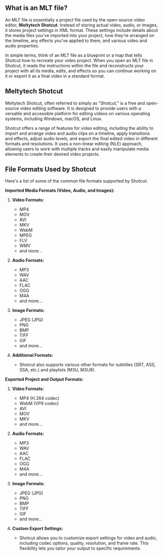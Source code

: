 ## What is an MLT file?

An MLT file is essentially a project file used by the open-source video editor, **Meltytech Shotcut**. Instead of storing actual video, audio, or images, it stores project settings in XML format. These settings include details about the media files you've imported into your project, how they're arranged on the timeline, any effects you've applied to them, and various video and audio properties.

In simple terms, think of an MLT file as a blueprint or a map that tells Shotcut how to recreate your video project. When you open an MLT file in Shotcut, it reads the instructions within the file and reconstructs your project with all its media, edits, and effects so you can continue working on it or export it as a final video in a standard format.

## Meltytech Shotcut

Meltytech Shotcut, often referred to simply as "Shotcut," is a free and open-source video editing software. It is designed to provide users with a versatile and accessible platform for editing videos on various operating systems, including Windows, macOS, and Linux.

Shotcut offers a range of features for video editing, including the ability to import and arrange video and audio clips on a timeline, apply transitions and effects, adjust audio levels, and export the final edited video in different formats and resolutions. It uses a non-linear editing (NLE) approach, allowing users to work with multiple tracks and easily manipulate media elements to create their desired video projects.

## File Formats Used by Shotcut

Here's a list of some of the common file formats supported by Shotcut:

**Imported Media Formats (Video, Audio, and Images):**

1.  **Video Formats:**
    
    -   MP4
    -   MOV
    -   AVI
    -   MKV
    -   WebM
    -   MPEG
    -   FLV
    -   WMV
    -   and more...
2.  **Audio Formats:**
    
    -   MP3
    -   WAV
    -   AAC
    -   FLAC
    -   OGG
    -   M4A
    -   and more...
3.  **Image Formats:**
    
    -   JPEG (JPG)
    -   PNG
    -   BMP
    -   TIFF
    -   GIF
    -   and more...
4.  **Additional Formats:**
    
    -   Shotcut also supports various other formats for subtitles (SRT, ASS, SSA, etc.) and playlists (M3U, M3U8).

**Exported Project and Output Formats:**

1.  **Video Formats:**
    
    -   MP4 (H.264 codec)
    -   WebM (VP9 codec)
    -   AVI
    -   MOV
    -   MKV
    -   and more...
2.  **Audio Formats:**
    
    -   MP3
    -   WAV
    -   AAC
    -   FLAC
    -   OGG
    -   M4A
    -   and more...
3.  **Image Formats:**
    
    -   JPEG (JPG)
    -   PNG
    -   BMP
    -   TIFF
    -   GIF
    -   and more...
4.  **Custom Export Settings:**
    
    -   Shotcut allows you to customize export settings for video and audio, including codec options, quality, resolution, and frame rate. This flexibility lets you tailor your output to specific requirements.
